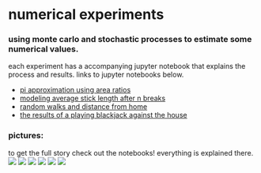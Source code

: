 # numerical experiments
### using monte carlo and stochastic processes to estimate some numerical values.

each experiment has a accompanying jupyter notebook that explains the process and results. links to jupyter notebooks below.

 - [pi approximation using area ratios](https://github.com/michaelneuder/numerical_experiments/blob/master/pi/pi_approximation.ipynb)
 - [modeling average stick length after n breaks](https://github.com/michaelneuder/numerical_experiments/blob/master/stick_breaking/stick_breaking.ipynb)
  - [random walks and distance from home](https://github.com/michaelneuder/numerical_experiments/blob/master/random_walk/random_walks.ipynb)
  - [the results of a playing blackjack against the house](https://github.com/michaelneuder/numerical_experiments/blob/master/blackjack/bin/blackjack.py)
  
### pictures:
 to get the full story check out the notebooks! everything is explained there.
 ![](https://github.com/michaelneuder/numerical_experiments/blob/master/img/pi_appox.png)
 ![](https://github.com/michaelneuder/numerical_experiments/blob/master/img/pi_approx_iters.png)
 ![](https://github.com/michaelneuder/numerical_experiments/blob/master/img/stick_breaking.png)
 ![](https://github.com/michaelneuder/numerical_experiments/blob/master/img/stick_break_avg.png)
 ![](https://github.com/michaelneuder/numerical_experiments/blob/master/img/100w_10000s_aon.png)
 ![](https://github.com/michaelneuder/numerical_experiments/blob/master/img/3w_10000s_aon.png)
 

